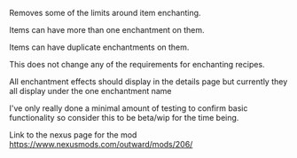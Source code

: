 Removes some of the limits around item enchanting.

Items can have more than one enchantment on them.

Items can have duplicate enchantments on them.

This does not change any of the requirements for enchanting recipes.

All enchantment effects should display in the details page but currently they all display under the one enchantment name

I've only really done a minimal amount of testing to confirm basic functionality so consider this to be beta/wip for the time being.

Link to the nexus page for the mod https://www.nexusmods.com/outward/mods/206/
